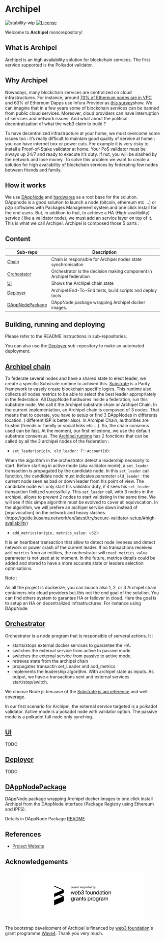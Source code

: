 # Archipel
![stability-wip](https://img.shields.io/badge/stability-work_in_progress-lightgrey.svg)
[![License](https://img.shields.io/badge/License-Apache%202.0-blue.svg)](https://opensource.org/licenses/Apache-2.0)

Welcome to **Archipel** monorepository!

## What is Archipel

Archipel is an high availability solution for blockchain services. The first service supported is the Polkadot validator.


## Why Archipel

Nowadays, many blockchain services are centralized on cloud infrastructures. For instance, around [70% of Ethereum nodes are in VPC](https://twitter.com/DAppNode/status/1108693643320270848?s=20) and 63% of Ethereum Dapps use Infura Provider as [this survey](https://medium.com/fluence-network/dapp-survey-results-2019-a04373db6452)show. We can imagine that in a few years some of blockchain services can be banned from public cloud services. Moreover, cloud providers can have interruption of services and network issues. And what about the political decentralization of what the web3 claim to build ?

To have decentralized infrastructure at your home, we must overcome some issues too : it’s really difficult to maintain good quality of service at home : you can have internet box or power cuts. For example it is very risky to install a Proof-of-Stake validator at home. Your PoS validator must be always up 24/7 and ready to execute it’s duty. If not, you will be slashed by the network and lose money.
To solve this problem we want to create a solution for high availability of blockchain services by federating few nodes between friends and family.

## How it works 

We use [DAppNode](https://dappnode.io/) and [hardwares](https://shop.dappnode.io/) as a root base for the solution. 
DAppnode is a good solution to launch a node (bitcoin, ethereum etc ...) or p2p softwares with Packages Management system and one click install for the end users. But, in addition to that, to achieve a HA (High-availibility) service ( like a validator node), we must add an service layer on top of it. This is what we call Archipel. Archipel is composed those 5 parts :


## Content

| Sub-repo | Description |
| --- | --- |
| [Chain](chain/) | Chain is responsible for Archipel nodes state synchronisaiton |
| [Orchestator](orchestrator/) | Orchestrator is the decision making component in Archipel federation |
| [UI](ui/) | Shows the Archipel chain state |
| [Deployer](deployer/) | Archipel End-To-End tests, build scripts and deploy tools |
| [DAppNodePackage](https://github.com/luguslabs/DAppNodePackage-archipel) | DAppNode package wrapping Archipel docker images. |

## Building, running and deploying

Please refer to the README instructions in sub-repositories.

You can also use the [Deployer](deployer/) sub-repository to make an automated deployment.


## [Archipel chain](https://github.com/luguslabs/archipel/tree/master/chain)
To federate several nodes and have a shared state to elect leader, we create a specific Substrate runtime to achived this. [Substrate](https://substrate.dev/) is a Parity framework to easely create blockchain specific logics. This runtime also collects all nodes metrics to be able to select the best leader appropriately in the federation. 
All DappNode hardwares inside a federation, run this substrate node. We call it the Archipel substrate chain or Archipel Chain.
In the current implementation, an Archipel chain is composed of 3 nodes. That means that to operate, you have to setup or find 3 DAppNodes in differents location. ( different ISP is better also). 
In Archipel Chain, authorities are trusted (friends or familly or social links etc ...). So, the chain consenus used can be fast. At the moment, our first milestone, we use the default substrate consensus.
The [Archipel runtime](https://github.com/luguslabs/archipel/blob/master/chain/runtime/src/archipel.rs) has 2 fonctions that can be called by all the 3 archipel nodes of the federation :
- `set_leader(origin, old_leader: T::AccountId)`: 

When the algorithm in the orchestrator detect a leadership necessity to start. Before starting in active mode (aka validator mode), a `set_leader` transaction is propagated by the candidate node. In this `set_leader` call function, the candidate node must indicates parameter `old_leader` : the current node seen as bad or down leader from his point of view. The candidate node will only start his validator duty, if it sees his `set_leader` transaction finilized sucessflully.
This `set_leader` call, with 3 nodes in the archipel, allows to prevent 2 nodes to start validating in the same time. We will see if this simpe algorithm must be evolved to cover all equivocation. In the algorithm, we will prefere an archipel service down instead of [equivocation] on the network and heavy slashes.(https://guide.kusama.network/en/latest/try/secure-validator-setup/#high-availability)

- `add_metrics(origin, metrics_value: u32)`: 

It is an heartbeat transaction that allow to detect node liveness and detect network or power crash of the current leader. If no transactions received `add_metrics` from an entities, the orchestrator will react. `metrics_value` parameter is not used at te moment. In the future, metrics details could be added and stored to have a more accurate state or leaders selection optmisations. 


Note : 

As all the project is dockerize, you can launch also 1, 2, or 3 Archipel chain containers into cloud providers but this not the end goal of the solution. You can find others system to garantee HA or failover in cloud. Here the goal is to setup an HA on decentralized infrastructures. For instance using DAppNode.

## [Orchestrator](https://github.com/luguslabs/archipel/tree/master/orchestrator)

Orchestrator is a node program that is responsible of serveral actions. It :
- starts/stops external docker services to guarantee the HA.
- switches the external service from active to passive mode.
- switches the external service from passive to active mode.
- retreves state from the archipel chain
- propagates transactin set_Leader and add_metrics
- implements the leadership algorithm. With archipel state as inputs. As output, we have a transactions sent and external services start/stop/switch.

We choose Node js because of the [Substrate js api reference](https://github.com/polkadot-js/api) and well coverage.

In our first scenario for Archipel, the external service targeted is a polkadot validator. Active mode is a pokadot node with validator option. The passive mode is a polkadot full node only synching.
 
 
## [UI](https://github.com/luguslabs/archipel/tree/master/ui)
TODO

## [Deployer](https://github.com/luguslabs/archipel/tree/master/deployer)

TODO

## [DAppNodePackage](https://github.com/luguslabs/DAppNodePackage-archipel)

DAppNode package wrapping Archipel docker images to one click install Archipel from the DAppNode interface (Package Registry using Ethereum and IPFS).

Details in DAppNode Package [README](https://github.com/luguslabs/DAppNodePackage-archipel)

## References

* [Project Website](https://archipel.id)

## Acknowledgements
<p align="center">
  <img src=./web3_foundation_grants_badge.svg width = 400>
</p>

The bootstrap development of Archipel is financed by [web3 foundation](https://web3.foundation/)'s grant programme [Wave4](https://medium.com/web3foundation/wrap-up-for-winter-with-our-wave-four-grant-recipients-52c27b831a6e). Thank you very much.
